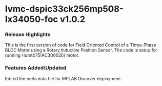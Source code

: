 # lvmc-dspic33ck256mp508-lx34050-foc v1.0.2
### Release Highlights
This is the first version of code for Field Oriented Control of a Three-Phase BLDC Motor using a Rotary Inductive Position Sensor. The code is setup for running Hurst075(AC300020) motor.


### Features Added\Updated

Edited the meta data file for MPLAB Discover deployment. 

